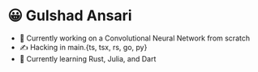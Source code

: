# 😀 Gulshad Ansari

- 🔭 Currently working on a Convolutional Neural Network from scratch
- ✍️ Hacking in main.{ts, tsx, rs, go, py}
- 🌱 Currently learning Rust, Julia, and Dart
